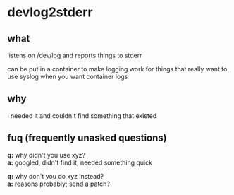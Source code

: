 # devlog2stderr

## what
listens on /dev/log and reports things to stderr

can be put in a container to make logging work for things that really
want to use syslog when you want container logs

## why
i needed it and couldn't find something that existed

## fuq (frequently unasked questions)

**q:** why didn't you use xyz?
<br>
**a:** googled, didn't find it, needed something quick


**q:** why don't you do xyz instead?
<br>
**a:** reasons probably; send a patch?
